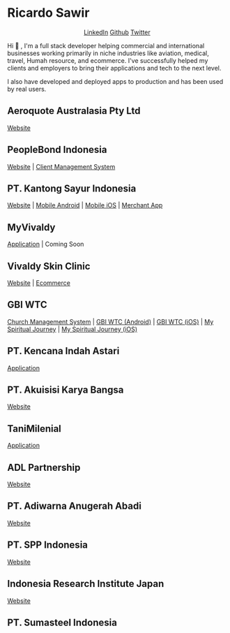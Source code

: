 <h1>Ricardo Sawir</h1>
<p align="center">
<a href="https://linkedin.com/in/sawirricardo">LinkedIn</a>
<a href="https://github.com/sawirricardo">Github</a>
<a href="https://twitter.com/RicardoSawir">Twitter</a>
    
</p>
<p><p>Hi 👋 , I'm a full stack developer helping commercial and international businesses working primarily in niche industries like aviation, medical, travel, Humah resource, and ecommerce. I've successfully helped my clients and employers to bring their applications and tech to the next level.</p><p>I also have developed and deployed apps to production and has been used by real users.</p></p>

<div>
<h2>Aeroquote Australasia Pty Ltd</h2>
<p>
<a href="https://aeroquote.com">Website</a>
</p>

</div>
<div>
<h2>PeopleBond Indonesia</h2>
<p>
<a href="https://peoplebond.id">Website</a>
    |
<a href="https://client.peoplebond.id">Client Management System</a>
</p>

</div>
<div>
<h2>PT. Kantong Sayur Indonesia</h2>
<p>
<a href="https://kantongsayur.net/">Website</a>
    |
<a href="https://play.google.com/store/apps/details?id=com.kantongsayur.kantongsayur&amp;pli=1">Mobile Android</a>
    |
<a href="https://apps.apple.com/id/app/kantongsayur/id1632351842">Mobile iOS</a>
    |
<a href="https://play.google.com/store/apps/details?id=com.kantongsayur.merchantapp">Merchant App</a>
</p>

</div>
<div>
<h2>MyVivaldy</h2>
<p>
<a href="https://myvivaldy.com">Application</a>
    |
<span>Coming Soon</span>
</p>

</div>
<div>
<h2>Vivaldy Skin Clinic</h2>
<p>
<a href="https://vivaldyskinclinic.id">Website</a>
    |
<a href="https://shop.vivaldyskinclinic.id">Ecommerce</a>
</p>

</div>
<div>
<h2>GBI WTC</h2>
<p>
<a href="https://gbiwtc-backend.herokuapp.com">Church Management System</a>
    |
<a href="https://play.google.com/store/apps/details?id=com.andrewsoft.gbiwtc&amp;hl=en&amp;gl=US">GBI WTC (Android)</a>
    |
<a href="https://apps.apple.com/id/app/gbi-wtc/id1319258434">GBI WTC (iOS)</a>
    |
<a href="https://play.google.com/store/apps/details?id=com.gbiwtc.msjapp&amp;hl=en&amp;gl=US">My Spiritual Journey</a>
    |
<a href="https://apps.apple.com/id/app/my-spiritual-journey/id6447964122">My Spiritual Journey (iOS)</a>
</p>

</div>
<div>
<h2>PT. Kencana Indah Astari</h2>
<p>
<a href="https://ext.kiatravels.com">Application</a>
</p>

</div>
<div>
<h2>PT. Akuisisi Karya Bangsa</h2>
<p>
<a href="https://akuisisi.co">Website</a>
</p>

</div>
<div>
<h2>TaniMilenial</h2>
<p>
<a href="https://app.tanimilenial.com">Application</a>
</p>

</div>
<div>
<h2>ADL Partnership</h2>
<p>
<a href="https://adlpartnership.com">Website</a>
</p>

</div>
<div>
<h2>PT. Adiwarna Anugerah Abadi</h2>
<p>
<a href="https://adiwarna.co.id">Website</a>
</p>

</div>
<div>
<h2>PT. SPP Indonesia</h2>
<p>
<a href="https://sppindonesia.co.id">Website</a>
</p>

</div>
<div>
<h2>Indonesia Research Institute Japan</h2>
<p>
<a href="https://irij-jakarta.com">Website</a>
</p>

</div>
<div>
<h2>PT. Sumasteel Indonesia</h2>
<p>
</p>

</div>
